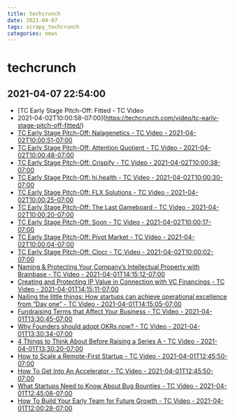 ```yaml
---
title: techcrunch
date: 2021-04-07 
tags: scrapy_techcrunch
categories: news
---
```

# techcrunch
## 2021-04-07 22:54:00
- [TC Early Stage Pitch-Off: Fitted - TC Video 
- 2021-04-02T10:00:58-07:00](https://techcrunch.com/video/tc-early-stage-pitch-off-fitted/)
- [TC Early Stage Pitch-Off: Nalagenetics - TC Video - 2021-04-02T10:00:51-07:00](https://techcrunch.com/video/tc-early-stage-pitch-off-nalagenetics/)
- [TC Early Stage Pitch-Off: Attention Quotient - TC Video - 2021-04-02T10:00:48-07:00](https://techcrunch.com/video/tc-early-stage-pitch-off-attention-quotient/)
- [TC Early Stage Pitch-Off: Crispify - TC Video - 2021-04-02T10:00:38-07:00](https://techcrunch.com/video/tc-early-stage-pitch-off-crispify/)
- [TC Early Stage Pitch-Off: hi.health - TC Video - 2021-04-02T10:00:30-07:00](https://techcrunch.com/video/tc-early-stage-pitch-off-hi-health/)
- [TC Early Stage Pitch-Off: FLX Solutions - TC Video - 2021-04-02T10:00:25-07:00](https://techcrunch.com/video/tc-early-stage-pitch-off-flx-solutions/)
- [TC Early Stage Pitch-Off: The Last Gameboard - TC Video - 2021-04-02T10:00:20-07:00](https://techcrunch.com/video/tc-early-stage-pitch-off-the-last-gameboard/)
- [TC Early Stage Pitch-Off: Soon - TC Video - 2021-04-02T10:00:17-07:00](https://techcrunch.com/video/tc-early-stage-pitch-off-soon/)
- [TC Early Stage Pitch-Off: Pivot Market - TC Video - 2021-04-02T10:00:04-07:00](https://techcrunch.com/video/tc-early-stage-pitch-off-pivot-market/)
- [TC Early Stage Pitch-Off: Clocr - TC Video - 2021-04-02T10:00:02-07:00](https://techcrunch.com/video/tc-early-stage-pitch-off-clocr/)
- [Naming & Protecting Your Company’s Intellectual Property with Brainbase - TC Video - 2021-04-01T14:15:12-07:00](https://techcrunch.com/video/naming-protecting-your-companys-intellectual-property-with-brainbase/)
- [Creating and Protecting IP Value in Connection with VC Financings - TC Video - 2021-04-01T14:15:11-07:00](https://techcrunch.com/video/creating-and-protecting-ip-value-in-connection-with-vc-financings/)
- [Nailing the little things: How startups can achieve operational excellence from “Day one” - TC Video - 2021-04-01T14:15:05-07:00](https://techcrunch.com/video/nailing-the-little-things-how-startups-can-achieve-operational-excellence-from-day-one/)
- [Fundraising Terms that Affect Your Business - TC Video - 2021-04-01T13:30:45-07:00](https://techcrunch.com/video/fundraising-terms-that-affect-your-business/)
- [Why Founders should adopt OKRs now? - TC Video - 2021-04-01T13:30:34-07:00](https://techcrunch.com/video/why-founders-should-adopt-okrs-now/)
- [4 Things to Think About Before Raising a Series A - TC Video - 2021-04-01T13:30:20-07:00](https://techcrunch.com/video/4-things-to-think-about-before-raising-a-series-a/)
- [How to Scale a Remote-First Startup - TC Video - 2021-04-01T12:45:50-07:00](https://techcrunch.com/video/how-to-scale-a-remote-first-startup/)
- [How To Get Into An Accelerator - TC Video - 2021-04-01T12:45:50-07:00](https://techcrunch.com/video/how-to-get-into-an-accelerator/)
- [What Startups Need to Know About Bug Bounties - TC Video - 2021-04-01T12:45:08-07:00](https://techcrunch.com/video/what-startups-need-to-know-about-bug-bounties/)
- [How To Build Your Early Team for Future Growth - TC Video - 2021-04-01T12:00:28-07:00](https://techcrunch.com/video/how-to-build-your-early-team-for-future-growth/)
